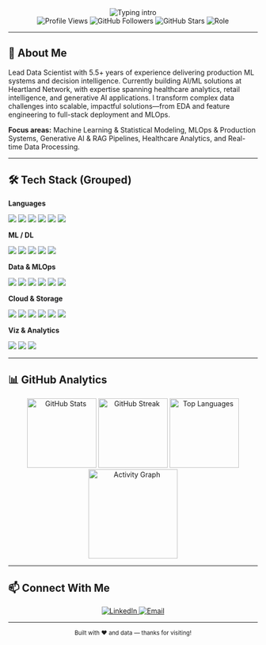<!--
Quick setup:
- Find & replace kummrajnn, kumarrrajendra, kummrajnn@gmail.com.
- Update Featured Projects, Highlights, and Certifications with real details.
-->
<div align="center">
  <img src="https://readme-typing-svg.herokuapp.com?font=Fira+Code&weight=600&size=28&pause=1100&color=4F8CC9&center=true&vCenter=true&width=700&lines=Hello%2C+I'm+Rajendra+Kumar;Sr.+Data+Scientist+%E2%80%A2+6%2B+years;ML+%7C+MLOps+%7C+GenAI+%7C+Analytics" alt="Typing intro" />
</div>
<div align="center">
  <img src="https://komarev.com/ghpvc/?username=kummrajnn&style=flat-square&color=blue" alt="Profile Views" />
  <img src="https://img.shields.io/github/followers/kummrajnn?label=Followers&style=flat-square&color=green" alt="GitHub Followers" />
  <img src="https://img.shields.io/github/stars/kummrajnn?label=Stars&style=flat-square&color=yellow" alt="GitHub Stars" />
  <img src="https://img.shields.io/badge/Role-Sr.%20Data%20Scientist-4F8CC9?style=flat-square" alt="Role" />
</div>

---

## 🚀 About Me
Lead Data Scientist with 5.5+ years of experience delivering production ML systems and decision intelligence. Currently building AI/ML solutions at Heartland Network, with expertise spanning healthcare analytics, retail intelligence, and generative AI applications. I transform complex data challenges into scalable, impactful solutions—from EDA and feature engineering to full-stack deployment and MLOps.

**Focus areas:** Machine Learning & Statistical Modeling, MLOps & Production Systems, Generative AI & RAG Pipelines, Healthcare Analytics, and Real-time Data Processing.

---

## 🛠️ Tech Stack (Grouped)

**Languages**
<div>
  <img src="https://img.shields.io/badge/Python-FFD43B?style=for-the-badge&logo=python&logoColor=black"/>
  <img src="https://img.shields.io/badge/R-276DC3?style=for-the-badge&logo=r&logoColor=white"/>
  <img src="https://img.shields.io/badge/SQL-2F74C0?style=for-the-badge&logo=postgresql&logoColor=white"/>
  <img src="https://img.shields.io/badge/Scala-DC322F?style=for-the-badge&logo=scala&logoColor=white"/>
  <img src="https://img.shields.io/badge/Java-ED8B00?style=for-the-badge&logo=java&logoColor=white"/>
  <img src="https://img.shields.io/badge/JavaScript-F7DF1E?style=for-the-badge&logo=javascript&logoColor=black"/>
</div>

**ML / DL**
<div>
  <img src="https://img.shields.io/badge/PyTorch-EE4C2C?style=for-the-badge&logo=pytorch&logoColor=white"/>
  <img src="https://img.shields.io/badge/TensorFlow-FF6F00?style=for-the-badge&logo=tensorflow&logoColor=white"/>
  <img src="https://img.shields.io/badge/scikit--learn-F7931E?style=for-the-badge&logo=scikitlearn&logoColor=white"/>
  <img src="https://img.shields.io/badge/HuggingFace-FFD21E?style=for-the-badge&logo=huggingface&logoColor=black"/>
  <img src="https://img.shields.io/badge/XGBoost-0C4B33?style=for-the-badge"/>
</div>

**Data & MLOps**
<div>
  <img src="https://img.shields.io/badge/Apache%20Spark-E25A1C?style=for-the-badge&logo=apachespark&logoColor=white"/>
  <img src="https://img.shields.io/badge/Apache%20Airflow-017CEE?style=for-the-badge&logo=apacheairflow&logoColor=white"/>
  <img src="https://img.shields.io/badge/DBT-FF694B?style=for-the-badge&logo=dbt&logoColor=white"/>
  <img src="https://img.shields.io/badge/MLflow-0194E2?style=for-the-badge&logo=mlflow&logoColor=white"/>
  <img src="https://img.shields.io/badge/Docker-2496ED?style=for-the-badge&logo=docker&logoColor=white"/>
  <img src="https://img.shields.io/badge/FastAPI-009688?style=for-the-badge&logo=fastapi&logoColor=white"/>
</div>

**Cloud & Storage**
<div>
  <img src="https://img.shields.io/badge/AWS-232F3E?style=for-the-badge&logo=amazon-aws&logoColor=white"/>
  <img src="https://img.shields.io/badge/GCP-4285F4?style=for-the-badge&logo=googlecloud&logoColor=white"/>
  <img src="https://img.shields.io/badge/Azure-0078D4?style=for-the-badge&logo=microsoftazure&logoColor=white"/>
  <img src="https://img.shields.io/badge/Databricks-EF3D2B?style=for-the-badge&logo=databricks&logoColor=white"/>
  <img src="https://img.shields.io/badge/PostgreSQL-4169E1?style=for-the-badge&logo=postgresql&logoColor=white"/>
  <img src="https://img.shields.io/badge/MongoDB-47A248?style=for-the-badge&logo=mongodb&logoColor=white"/>
</div>

**Viz & Analytics**
<div>
  <img src="https://img.shields.io/badge/Power%20BI-F2C811?style=for-the-badge&logo=powerbi&logoColor=black"/>
  <img src="https://img.shields.io/badge/Tableau-E97627?style=for-the-badge&logo=tableau&logoColor=white"/>
  <img src="https://img.shields.io/badge/Streamlit-FF4B4B?style=for-the-badge&logo=streamlit&logoColor=white"/>
</div>

---

## 📊 GitHub Analytics
<div align="center">
  <img src="https://github-readme-stats.vercel.app/api?username=RajendraRkumar&show_icons=true&theme=tokyonight&count_private=true&include_all_commits=true&hide=contribs,issues" height="140" alt="GitHub Stats"/>
  <img src="https://github-readme-streak-stats.herokuapp.com/?user=RajendraRkumar&theme=tokyonight&hide_border=false" height="140" alt="GitHub Streak"/>
  <img src="https://github-readme-stats.vercel.app/api/top-langs/?username=RajendraRkumar&layout=compact&theme=tokyonight&langs_count=8&hide=html,css,scss" height="140" alt="Top Languages"/>
</div>
<div align="center">
  <img src="https://github-readme-activity-graph.vercel.app/graph?username=RajendraRkumar&theme=tokyo-night&hide_border=true&area=true&area_color=4F8CC9" height="180" alt="Activity Graph"/>
</div>


---

## 📫 Connect With Me
<div align="center">
  <a href="https://www.linkedin.com/in/kumarrrajendra/" target="_blank" rel="noreferrer">
    <img src="https://img.shields.io/badge/LinkedIn-0A66C2?style=for-the-badge&logo=linkedin&logoColor=white" alt="LinkedIn"/>
  </a>
  <a href="mailto:kummrajnn@gmail.com" rel="noreferrer">
    <img src="https://img.shields.io/badge/Email-D14836?style=for-the-badge&logo=gmail&logoColor=white" alt="Email"/>
  </a>
</div>

---

<div align="center">
  <sub>Built with ❤️ and data — thanks for visiting!</sub>
</div>
